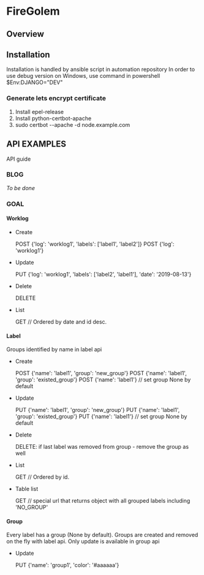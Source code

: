 # FireGolem

## Overview

## Installation

Installation is handled by ansible script in automation repository
In order to use debug version on Windows, use command in powershell $Env:DJANGO="DEV"

### Generate lets encrypt certificate

1. Install epel-release
2. Install python-certbot-apache
3. sudo certbot --apache -d node.example.com

## API EXAMPLES

API guide

### BLOG

*To be done*

### GOAL

#### Worklog

- Create


    POST {'log': 'worklog1', 'labels': ['label1', 'label2']}
    POST {'log': 'worklog1'}

- Update


    PUT {'log': 'worklog1', 'labels': ['label2', 'label1'], 'date': '2019-08-13'}

- Delete


    DELETE

- List


    GET // Ordered by date and id desc.

#### Label

Groups identified by name in label api

- Create


    POST {'name': 'label1', 'group': 'new_group'}
    POST {'name': 'label1', 'group': 'existed_group'}
    POST {'name': 'label1'} // set group None by default

- Update


    PUT {'name': 'label1', 'group': 'new_group'}
    PUT {'name': 'label1', 'group': 'existed_group'}
    PUT {'name': 'label1'} // set group None by default

- Delete


    DELETE: if last label was removed from group - remove the group as well

- List


    GET // Ordered by id.

- Table list


    GET // special url that returns object with all grouped labels including 'NO_GROUP'

#### Group

Every label has a group (None by default).
Groups are created and removed on the fly with label api.
Only update is available in group api

- Update


    PUT {'name': 'group1', 'color': '#aaaaaa'}

